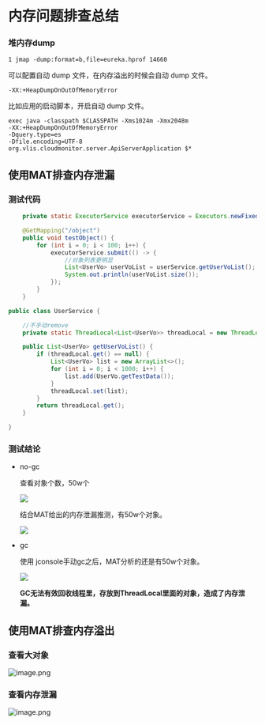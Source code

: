 # 内存问题排查总结

### 堆内存dump

```
1 jmap ‐dump:format=b,file=eureka.hprof 14660
```

可以配置自动 dump 文件，在内存溢出的时候会自动 dump 文件。

```
-XX:+HeapDumpOnOutOfMemoryError
```

比如应用的启动脚本，开启自动 dump 文件。

```
exec java -classpath $CLASSPATH -Xms1024m -Xmx2048m
-XX:+HeapDumpOnOutOfMemoryError
-Dquery.type=es
-Dfile.encoding=UTF-8 org.vlis.cloudmonitor.server.ApiServerApplication $*
```

## 使用MAT排查内存泄漏

### 测试代码

```java
    private static ExecutorService executorService = Executors.newFixedThreadPool(500);

    @GetMapping("/object")
    public void testObject() {
        for (int i = 0; i < 100; i++) {
            executorService.submit(() -> {
                //对象列表更明显
                List<UserVo> userVoList = userService.getUserVoList();
                System.out.println(userVoList.size());
            });
        }
    }
```

```java
public class UserService {

    //不手动remove
    private static ThreadLocal<List<UserVo>> threadLocal = new ThreadLocal<>();

    public List<UserVo> getUserVoList() {
        if (threadLocal.get() == null) {
            List<UserVo> list = new ArrayList<>();
            for (int i = 0; i < 1000; i++) {
                list.add(UserVo.getTestData());
            }
            threadLocal.set(list);
        }
        return threadLocal.get();
    }

}
```

### 测试结论

- no-gc
  
    查看对象个数，50w个
    
    ![](https://s2.loli.net/2025/05/29/oMEdALNeCZR7i8v.png)
    
    结合MAT给出的内存泄漏推测，有50w个对象。
    
    ![](https://s2.loli.net/2025/05/29/b1BJgQy5MoSAc3O.png)
    
- gc
  
    使用 jconsole手动gc之后，MAT分析的还是有50w个对象。
    
    ![](https://s2.loli.net/2025/05/29/EQdmwuV1LqvziKX.png)
    
    **GC无法有效回收线程里，存放到ThreadLocal里面的对象，造成了内存泄漏。**
    

## 使用MAT排查内存溢出

### 查看大对象

![image.png](https://s2.loli.net/2025/05/29/jc6lJOBPLMmVqS9.png)

### 查看内存泄漏

![image.png](https://s2.loli.net/2025/05/29/p36XJHy7RKwu9hD.png)

